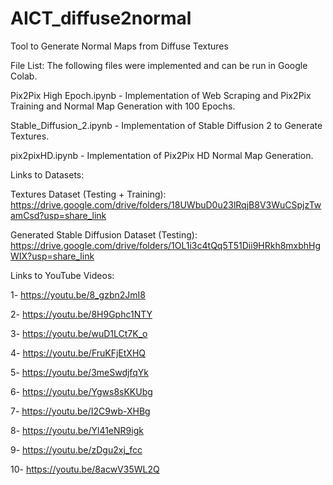 # AICT_diffuse2normal
Tool to Generate Normal Maps from Diffuse Textures

File List:
The following files were implemented and can be run in Google Colab.

Pix2Pix High Epoch.ipynb - Implementation of Web Scraping and Pix2Pix Training and Normal Map Generation with 100 Epochs.

Stable_Diffusion_2.ipynb - Implementation of Stable Diffusion 2 to Generate Textures.

pix2pixHD.ipynb - Implementation of Pix2Pix HD Normal Map Generation.


Links to Datasets:

Textures Dataset (Testing + Training):
https://drive.google.com/drive/folders/18UWbuD0u23lRqjB8V3WuCSpjzTwamCsd?usp=share_link

Generated Stable Diffusion Dataset (Testing):
https://drive.google.com/drive/folders/1OL1i3c4tQq5T51Dii9HRkh8mxbhHgWIX?usp=share_link

Links to YouTube Videos:

1- https://youtu.be/8_gzbn2JmI8

2- https://youtu.be/8H9Gphc1NTY

3- https://youtu.be/wuD1LCt7K_o

4- https://youtu.be/FruKFjEtXHQ

5- https://youtu.be/3meSwdjfqYk

6- https://youtu.be/Ygws8sKKUbg

7- https://youtu.be/I2C9wb-XHBg

8- https://youtu.be/Yl41eNR9igk

9- https://youtu.be/zDgu2xj_fcc

10- https://youtu.be/8acwV35WL2Q
